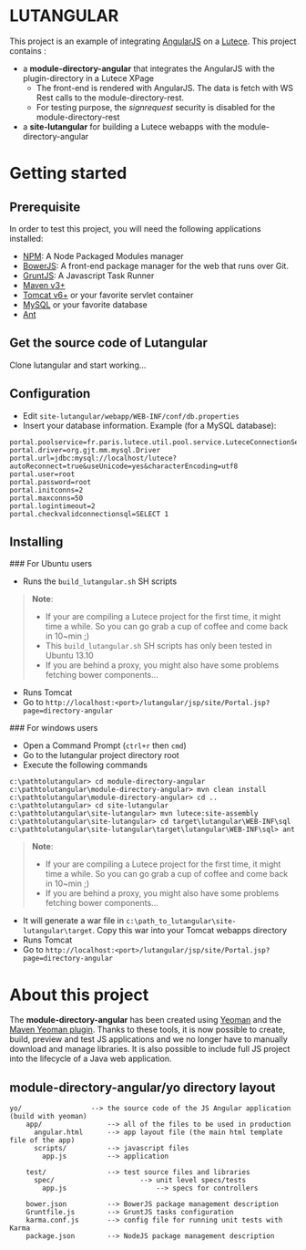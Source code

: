 LUTANGULAR
==========

This project is an example of integrating [AngularJS](http://angularjs.org/) on a [Lutece](http://fr.lutece.paris.fr/).
This project contains :
* a **module-directory-angular** that integrates the AngularJS with the plugin-directory in a Lutece XPage
    * The front-end is rendered with AngularJS. The data is fetch with WS Rest calls to the module-directory-rest.
    * For testing purpose, the *signrequest* security is disabled for the module-directory-rest
* a **site-lutangular** for building a Lutece webapps with the module-directory-angular

Getting started
===============

## Prerequisite
In order to test this project, you will need the following applications installed:
* [NPM](https://npmjs.org/):	A Node Packaged Modules manager
* [BowerJS](https://github.com/bower/bower): A front-end package manager for the web that runs over Git.
* [GruntJS](http://gruntjs.com/): A Javascript Task Runner
* [Maven v3+](http://maven.apache.org/)
* [Tomcat v6+](http://tomcat.apache.org/) or your favorite servlet container
* [MySQL](http://www.mysql.fr/) or your favorite database 
* [Ant](http://ant.apache.org/)

## Get the source code of Lutangular
Clone lutangular and start working...

## Configuration
* Edit `site-lutangular/webapp/WEB-INF/conf/db.properties` 
* Insert your database information. Example (for a MySQL database):

```
portal.poolservice=fr.paris.lutece.util.pool.service.LuteceConnectionService
portal.driver=org.gjt.mm.mysql.Driver
portal.url=jdbc:mysql://localhost/lutece?autoReconnect=true&useUnicode=yes&characterEncoding=utf8
portal.user=root
portal.password=root
portal.initconns=2
portal.maxconns=50
portal.logintimeout=2
portal.checkvalidconnectionsql=SELECT 1
```

## Installing
### For Ubuntu users 
* Runs the `build_lutangular.sh` SH scripts

> **Note**: 
> * If your are compiling a Lutece project for the first time, it might time a while. So you can go grab a cup of coffee and come back in 10~min ;)
> * This `build_lutangular.sh` SH scripts has only been tested in Ubuntu 13.10
> * If you are behind a proxy, you might also have some problems fetching bower components...

* Runs Tomcat
* Go to `http://localhost:<port>/lutangular/jsp/site/Portal.jsp?page=directory-angular`

### For windows users
* Open a Command Prompt (`ctrl+r` then `cmd`)
* Go to the lutangular project directory root
* Execute the following commands

```
c:\pathtolutangular> cd module-directory-angular
c:\pathtolutangular\module-directory-angular> mvn clean install
c:\pathtolutangular\module-directory-angular> cd ..
c:\pathtolutangular> cd site-lutangular
c:\pathtolutangular\site-lutangular> mvn lutece:site-assembly
c:\pathtolutangular\site-lutangular> cd target\lutangular\WEB-INF\sql
c:\pathtolutangular\site-lutangular\target\lutangular\WEB-INF\sql> ant
```

> **Note**: 
> * If your are compiling a Lutece project for the first time, it might time a while. So you can go grab a cup of coffee and come back in 10~min ;)
> * If you are behind a proxy, you might also have some problems fetching bower components...

* It will generate a war file in `c:\path_to_lutangular\site-lutangular\target`. Copy this war into your Tomcat webapps directory
* Runs Tomcat
* Go to `http://localhost:<port>/lutangular/jsp/site/Portal.jsp?page=directory-angular`

About this project
==================

The **module-directory-angular** has been created using [Yeoman](http://yeoman.io/) and the [Maven Yeoman plugin](https://github.com/trecloux/yeoman-maven-plugin).
Thanks to these tools, it is now possible to create, build, preview and test JS applications and we no longer have to manually download and manage libraries.
It is also possible to include full JS project into the lifecycle of a Java web application.

## module-directory-angular/yo directory layout

```
yo/                 --> the source code of the JS Angular application (build with yeoman)
    app/                --> all of the files to be used in production
      angular.html      --> app layout file (the main html template file of the app)
      scripts/          --> javascript files
        app.js          --> application
    
    test/               --> test source files and libraries
      spec/                     --> unit level specs/tests
        app.js                      --> specs for controllers
        
    bower.json          --> BowerJS package management description
    Gruntfile.js        --> GruntJS tasks configuration
    karma.conf.js       --> config file for running unit tests with Karma
    package.json        --> NodeJS package management description
```
